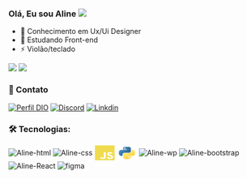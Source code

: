 ### Olá, Eu sou Aline <img src="https://github.com/TheDudeThatCode/TheDudeThatCode/blob/master/Assets/Mario_Hello_Big.gif" width="30px">

- 🔭 Conhecimento em Ux/Ui Designer
- 🌱 Estudando Front-end
- ⚡ Violão/teclado
<div>
  <img height="180em" src="https://github-readme-stats.vercel.app/api?username=alineGMarques&show_icons=true&theme=radical"/>
   <img height="180em" src="https://github-readme-stats.vercel.app/api/top-langs/?username=alineGMarques&layout=compact&theme=radical"/>
</div>

### 🤝 Contato

[![Perfil DIO](https://img.shields.io/badge/-Meu%20Perfil%20na%20DIO-30A3DC?style=for-the-badge)](https://web.dio.me/users/alineuxuidesigner?tab=achievements)
[![Discord](https://img.shields.io/badge/Discord-7289DA?style=for-the-badge&logo=discord&logoColor=white)](https://discord.com/channels/@me)
[![Linkdin](https://img.shields.io/badge/LinkedIn-0077B5?style=for-the-badge&logo=linkedin&logoColor=white)](https://www.linkedin.com/in/aline-marques-230767169/)

### 🛠️ Tecnologias:

 

<img align="center" alt="Aline-html" height="30" width="40" src="https://cdn.jsdelivr.net/gh/devicons/devicon/icons/html5/html5-original.svg"/>
<img align="center" alt="Aline-css" height="30" width="40" src="https://cdn.jsdelivr.net/gh/devicons/devicon/icons/css3/css3-original.svg"/>
   <img align="center" alt="Aline-Js" height="30" width="40" src="https://raw.githubusercontent.com/devicons/devicon/master/icons/javascript/javascript-plain.svg">
  <img align="center" alt="Edu-Python" height="30" width="40" src="https://raw.githubusercontent.com/devicons/devicon/master/icons/python/python-original.svg">
<img align="center" alt="Aline-wp" height="30" width="40" src="https://cdn.jsdelivr.net/gh/devicons/devicon/icons/wordpress/wordpress-plain-wordmark.svg"/>
<img  align="center" alt="Aline-bootstrap" height="30" width="40" src="https://cdn.jsdelivr.net/gh/devicons/devicon/icons/bootstrap/bootstrap-original.svg" />
<img align="center" alt="Aline-React" height="30" width="40" src="https://upload.wikimedia.org/wikipedia/commons/thumb/a/a7/React-icon.svg/2300px-React-icon.svg.png">
<img align="center" alt="figma" height="30" width="40"  src="https://cdn.jsdelivr.net/gh/devicons/devicon/icons/figma/figma-original.svg" />

</div>
